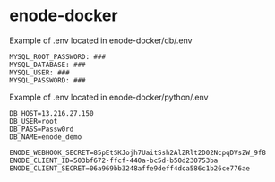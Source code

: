 # enode-docker

Example of .env located in enode-docker/db/.env

```.env
MYSQL_ROOT_PASSWORD: ###
MYSQL_DATABASE: ###
MYSQL_USER: ###
MYSQL_PASSWORD: ###
```
Example of .env located in enode-docker/python/.env
```.env
DB_HOST=13.216.27.150
DB_USER=root
DB_PASS=Passw0rd
DB_NAME=enode_demo

ENODE_WEBHOOK_SECRET=85pEtSKJojh7UaitSsh2AlZRlt2D02NcpqDVsZW_9f8
ENODE_CLIENT_ID=503bf672-ffcf-440a-bc5d-b50d230753ba
ENODE_CLIENT_SECRET=06a969bb3248affe9deff4dca586c1b26ce776ae
```
